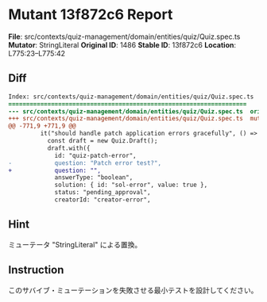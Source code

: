 # Mutant 13f872c6 Report

**File**: src/contexts/quiz-management/domain/entities/quiz/Quiz.spec.ts
**Mutator**: StringLiteral
**Original ID**: 1486
**Stable ID**: 13f872c6
**Location**: L775:23–L775:42

## Diff

```diff
Index: src/contexts/quiz-management/domain/entities/quiz/Quiz.spec.ts
===================================================================
--- src/contexts/quiz-management/domain/entities/quiz/Quiz.spec.ts	original
+++ src/contexts/quiz-management/domain/entities/quiz/Quiz.spec.ts	mutated #1486
@@ -771,9 +771,9 @@
         it("should handle patch application errors gracefully", () => {
           const draft = new Quiz.Draft();
           draft.with({
             id: "quiz-patch-error",
-            question: "Patch error test?",
+            question: "",
             answerType: "boolean",
             solution: { id: "sol-error", value: true },
             status: "pending_approval",
             creatorId: "creator-error",
```

## Hint

ミューテータ "StringLiteral" による置換。

## Instruction

このサバイブ・ミューテーションを失敗させる最小テストを設計してください。
